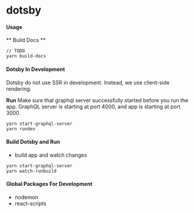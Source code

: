 # dotsby

#### Usage
** Build Docs **
```
// TODO
yarn build-docs
```

#### Dotsby In Development
Dotsby do not use SSR in development. Instead, we use client-side rendering.

**Run**
Make sure that graphql server successfully started before you run the app.
GraphQL server is starting at port 4000, and app is starting at port 3000.
```
yarn start-graphql-server
yarn rundev
```

#### Build Dotsby and Run
* build app and watch changes
```
yarn start-graphql-server
yarn watch-runbuild
```


#### Global Packages For Development
* nodemon
* react-scripts